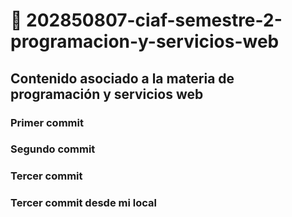 # 📌 202850807-ciaf-semestre-2-programacion-y-servicios-web
## Contenido asociado a la materia de programación y servicios web
### Primer commit
### Segundo commit
### Tercer commit
### Tercer commit desde mi local
